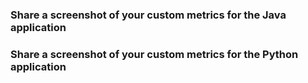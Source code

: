 ### Share a screenshot of your custom metrics for the Java application

### Share a screenshot of your custom metrics for the Python application

